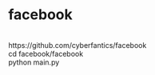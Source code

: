 # facebook
</br>
https://github.com/cyberfantics/facebook</br>
cd facebook/facebook</br>
python main.py
